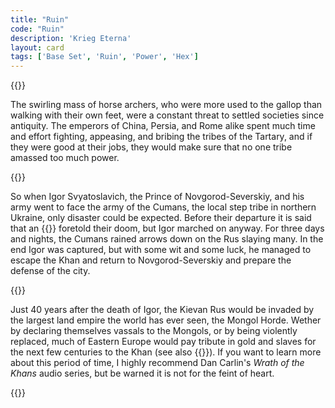 ```yaml
---
title: "Ruin"
code: "Ruin"
description: 'Krieg Eterna'
layout: card
tags: ['Base Set', 'Ruin', 'Power', 'Hex']
---
```

{{<card-detail-page code="Ruin" artwork="After Igor Svyatoslavich's fighting with the Cumans by Viktor Vasnetsov (1880)">}}
<p>
The swirling mass of horse archers, who were more used to the gallop than walking with their own feet, were a constant threat to settled societies since antiquity. The emperors of China, Persia, and Rome alike spent much time and effort fighting, appeasing, and bribing the tribes of the Tartary, and if they were good at their jobs, they would make sure that no one tribe amassed too much power.
</p>
{{<card-detail-image file="igor.jpg" caption="The expulsion of Khan Batyga by Ivan Bilibin (1941)">}}
<p>
So when Igor Svyatoslavich, the Prince of Novgorod-Severskiy, and his army went to face the army of the Cumans, the local step tribe in northern Ukraine, only disaster could be expected. Before their departure it is said that an {{<cardlink name="Eclipse">}} foretold their doom, but Igor marched on anyway. For three days and nights, the Cumans rained arrows down on the Rus slaying many. In the end Igor was captured, but with some wit and some luck, he managed to escape the Khan and return to Novgorod-Severskiy and prepare the defense of the city. 
</p>
{{<card-detail-image file="cheringov.jpg" caption="Prince Mikhail of Chernigov in front of Batu's headquarters by Smirnov Vasiliy Sergeevich (1883)">}}
<p>
Just 40 years after the death of Igor, the Kievan Rus would be invaded by the largest land empire the world has ever seen, the Mongol Horde. Wether by declaring themselves vassals to the Mongols, or by being violently replaced, much of Eastern Europe would pay tribute in gold and slaves for the next few centuries to the Khan (see also {{<cardlink name="Terror King" code="terror-king">}}). If you want to learn more about this period of time, I highly recommend Dan Carlin's <i>Wrath of the Khans</i> audio series, but be warned it is not for the feint of heart.
</p>
{{</card-detail-page>}}
